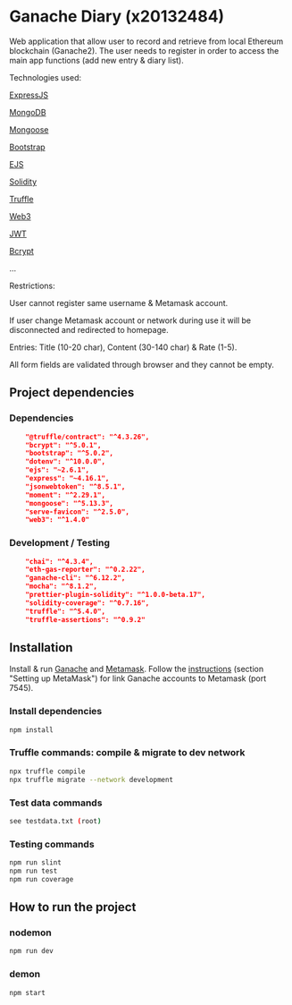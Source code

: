 # Ganache Diary (x20132484)

Web application that allow user to record and retrieve from local Ethereum blockchain (Ganache2). The user needs to register in order to access the main app functions (add new entry & diary list).

Technologies used: 

[ExpressJS](https://www.npmjs.com/package/express)

[MongoDB](https://www.mongodb.com)

[Mongoose](https://www.npmjs.com/package/mongoose)

[Bootstrap](https://getbootstrap.com/)

[EJS](https://ejs.co/)

[Solidity](https://docs.soliditylang.org/en/v0.8.6/)

[Truffle](https://www.trufflesuite.com/)

[Web3](https://web3js.readthedocs.io/en/v1.4.0/)

[JWT](https://jwt.io/)

[Bcrypt](https://www.npmjs.com/package/bcrypt)

...

Restrictions: 

User cannot register same username & Metamask account.

If user change Metamask account or network during use it will be disconnected and redirected to homepage.

Entries: Title (10-20 char), Content (30-140 char) & Rate (1-5).

All form fields are validated through browser and they cannot be empty.


## Project dependencies

### Dependencies

```json
    "@truffle/contract": "^4.3.26",
    "bcrypt": "^5.0.1",
    "bootstrap": "^5.0.2",
    "dotenv": "^10.0.0",
    "ejs": "~2.6.1",
    "express": "~4.16.1",
    "jsonwebtoken": "^8.5.1",
    "moment": "^2.29.1",
    "mongoose": "^5.13.3",
    "serve-favicon": "^2.5.0",
    "web3": "^1.4.0"
```

### Development / Testing

```json
    "chai": "^4.3.4",
    "eth-gas-reporter": "^0.2.22",
    "ganache-cli": "^6.12.2",
    "mocha": "^8.1.2",
    "prettier-plugin-solidity": "^1.0.0-beta.17",
    "solidity-coverage": "^0.7.16",
    "truffle": "^5.4.0",
    "truffle-assertions": "^0.9.2"
```

## Installation

Install & run [Ganache](https://www.trufflesuite.com/ganache) and [Metamask](https://metamask.io/). Follow the [instructions](https://www.trufflesuite.com/docs/truffle/getting-started/truffle-with-metamask) (section "Setting up MetaMask") for link Ganache accounts to Metamask (port 7545). 

### Install dependencies
```bash
npm install
```

### Truffle commands: compile & migrate to dev network
```bash
npx truffle compile
npx truffle migrate --network development
```

### Test data commands

```bash
see testdata.txt (root)
```

### Testing commands

```bash
npm run slint
npm run test
npm run coverage
```

## How to run the project


### nodemon
```bash
npm run dev
```

### demon
```bash
npm start
```